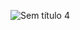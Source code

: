 ![Sem título 4](https://github.com/VictorBravim/Netflix_Login/assets/122113588/40f6ef82-c6c6-43fc-bafb-daeb17b3cf6e)
